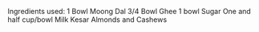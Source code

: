 Ingredients used:
                 1 Bowl Moong Dal
                 3/4 Bowl Ghee
                 1 bowl Sugar
                 One and half cup/bowl Milk
                 Kesar
                 Almonds and Cashews